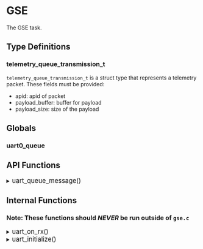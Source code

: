 # GSE
The GSE task.


## Type Definitions

### telemetry_queue_transmission_t
`telemetry_queue_transmission_t` is a struct type that represents a telemetry packet. These fields must be provided:  
* apid: apid of packet
* payload_buffer: buffer for payload
* payload_size: size of the payload

## Globals

### uart0_queue

## API Functions

<details><summary><big>uart_queue_message()</big></summary>

#### Description
> Sends telemetry packet over serial line.

#### Parameters
> | Name | Type | Description |
> | ---- | ---- | ----------- |
> | buffer | char* | payload buffer |
> | size | size_t | payload size |

#### Returns
> None

</details>


## Internal Functions
### Note: These functions should ***NEVER*** be run outside of `gse.c`

<details><summary><big>uart_on_rx()</big></summary>

#### Description
> Function for uart interrupt handler.

#### Parameters
> None

#### Returns
> None

</details>  

<details><summary><big>uart_initialize()</big></summary>

#### Description
> Initializes uart line on raspberry pi pico.

#### Parameters
> | Name | Type | Description |
> | ---- | ---- | ----------- |
> | uart_instance | uart_inst_t* | uart instance |
> | tx_pin | int | tx pin on pico |
> | rx_pin | int | rx pin on pico |
> | irq | int | number of interrupt |

#### Returns
> None

</details>  
